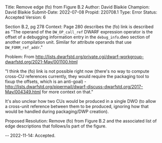 Title:       Remove edge (fo) from Figure B.2
Author:      David Blaikie
Champion:    David Blaikie
Submit-Date: 2022-07-08
Propid:      220708.1
Type:        Error
Status:      Accepted
Version:     6

Section B.2, pg 278
Context:
  Page 280 describes the (fo) link is described as "The operand of the 
`DW_OP_call_ref` DWARF expression operator is the offset of a debugging 
information entry in the `debug_info`.dwo section of another compilation 
unit. Similar for attribute operands that use `DW_FORM_ref_addr`."

Problem:
  From http://lists.dwarfstd.org/private.cgi/dwarf-workgroup-dwarfstd.org/2021-May/001100.html

  "I think the (fo) link is not possible right now (there's no way to 
  compute cross-CU references currently, they would require the packaging 
  tool to fixup the offsets, which is an anti-goal) - 
  http://lists.dwarfstd.org/pipermail/dwarf-discuss-dwarfstd.org/2017-May/004349.html 
  for more context on that."

It's also unclear how two CUs would be produced in a single DWO (to allow 
a cross-unit reference between them to be produced, ignoring how that would 
be handled during packaging/DWP creation).

Proposed Resolution:
  Remove (fo) from Figure B.2 and the associated list of edge descriptions
  that follows/is part of the figure.

--
2022-11-14:  Accepted.
